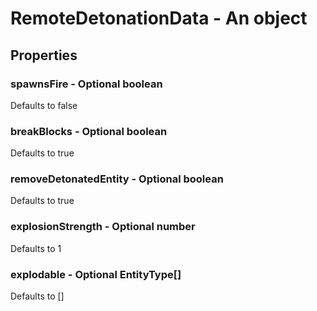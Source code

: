 

# RemoteDetonationData - An object



## Properties



### spawnsFire - Optional boolean



Defaults to false



### breakBlocks - Optional boolean



Defaults to true



### removeDetonatedEntity - Optional boolean



Defaults to true



### explosionStrength - Optional number



Defaults to 1



### explodable - Optional EntityType[]



Defaults to []

